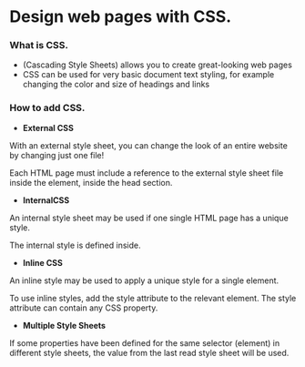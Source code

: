 # Design web pages with CSS.
### What is CSS.
* (Cascading Style Sheets) allows you to create great-looking web pages
* CSS can be used for very basic document text styling, for example changing the color and size of headings and links

### How to add CSS.
* **External CSS**

With an external style sheet, you can change the look of an entire website by changing just one file!

Each HTML page must include a reference to the external style sheet file inside the <link> element, inside the head section.
* **InternalCSS**

An internal style sheet may be used if one single HTML page has a unique style.

The internal style is defined inside.
* **Inline CSS**

An inline style may be used to apply a unique style for a single element.

To use inline styles, add the style attribute to the relevant element. The style attribute can contain any CSS property.

* **Multiple Style Sheets**


If some properties have been defined for the same selector (element) in different style sheets, the value from the last read style sheet will be used. 